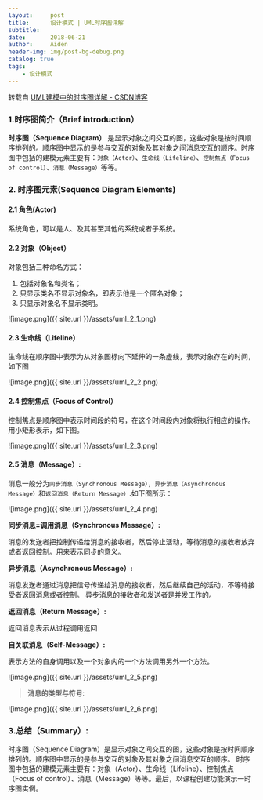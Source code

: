 ```yaml
---
layout:     post
title:      设计模式 | UML时序图详解
subtitle:   
date:       2018-06-21
author:     Aiden
header-img: img/post-bg-debug.png
catalog: true 			
tags:								
    - 设计模式
---
```



转载自 [UML建模中的时序图详解 - CSDN博客](https://blog.csdn.net/bzhxuexi/article/details/44152453)

### 1.时序图简介（Brief introduction）

**时序图（Sequence Diagram）** 是显示对象之间交互的图，这些对象是按时间顺序排列的。顺序图中显示的是参与交互的对象及其对象之间消息交互的顺序。时序图中包括的建模元素主要有：`对象（Actor）`、`生命线（Lifeline）`、`控制焦点（Focus of control）`、`消息（Message）`等等。

### 2. 时序图元素(Sequence Diagram Elements)


#### 2.1 角色(Actor)

系统角色，可以是人、及其甚至其他的系统或者子系统。

#### 2.2 对象（Object）

对象包括三种命名方式：

1. 包括对象名和类名；
2. 只显示类名不显示对象名，即表示他是一个匿名对象；
3. 只显示对象名不显示类明。

![image.png]({{ site.url }}/assets/uml_2_1.png)

#### 2.3  生命线（Lifeline）

生命线在顺序图中表示为从对象图标向下延伸的一条虚线，表示对象存在的时间，如下图

![image.png]({{ site.url }}/assets/uml_2_2.png)


#### 2.4 控制焦点（Focus of Control）

控制焦点是顺序图中表示时间段的符号，在这个时间段内对象将执行相应的操作。用小矩形表示，如下图。

![image.png]({{ site.url }}/assets/uml_2_3.png)


#### 2.5 消息（Message）:

消息一般分为`同步消息（Synchronous Message）`，`异步消息（Asynchronous Message）`和`返回消息（Return Message）`.如下图所示：

![image.png]({{ site.url }}/assets/uml_2_4.png)


**同步消息=调用消息（Synchronous Message）:**

消息的发送者把控制传递给消息的接收者，然后停止活动，等待消息的接收者放弃或者返回控制。用来表示同步的意义。

**异步消息（Asynchronous Message）:**

消息发送者通过消息把信号传递给消息的接收者，然后继续自己的活动，不等待接受者返回消息或者控制。
异步消息的接收者和发送者是并发工作的。

**返回消息（Return Message）:**

返回消息表示从过程调用返回


**自关联消息（Self-Message）:**

表示方法的自身调用以及一个对象内的一个方法调用另外一个方法。

![image.png]({{ site.url }}/assets/uml_2_5.png)

> **消息的类型与符号**:

![image.png]({{ site.url }}/assets/uml_2_6.png)


### 3.总结（Summary）:

时序图（Sequence Diagram）是显示对象之间交互的图，这些对象是按时间顺序排列的。顺序图中显示的是参与交互的对象及其对象之间消息交互的顺序。
时序图中包括的建模元素主要有：对象（Actor）、生命线（Lifeline）、控制焦点（Focus of control）、消息（Message）等等。最后，以课程创建功能演示一时序图实例。
